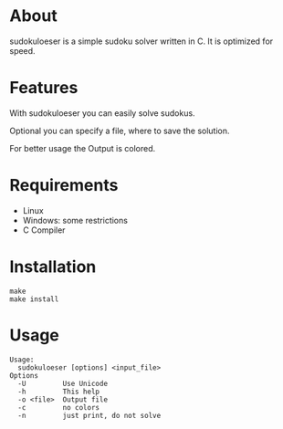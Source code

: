 # About

sudokuloeser is a simple sudoku solver written in C. It is optimized for speed.

# Features

With sudokuloeser you can easily solve sudokus.

Optional you can specify a file, where to save the solution.

For better usage the Output is colored.

# Requirements

* Linux
* Windows: some restrictions
* C Compiler

# Installation

    make
    make install

# Usage

    Usage:
      sudokuloeser [options] <input_file> 
    Options
      -U         Use Unicode
      -h         This help
      -o <file>  Output file
      -c         no colors
      -n         just print, do not solve

